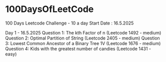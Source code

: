 # 100DaysOfLeetCode
100 Days Leetcode Challenge - 10 a day
Start Date : 16.5.2025

Day 1 - 16.5.2025
Question 1: The kth Factor of n (Leetcode 1492 - medium)
Question 2: Optimal Partition of String (Leetcode 2405 - medium)
Question 3: Lowest Common Ancestor of a Binary Tree 1V (Leetcode 1676 - medium)
Question 4: Kids with the greatest number of candies (Leetcode 1431 - easy)